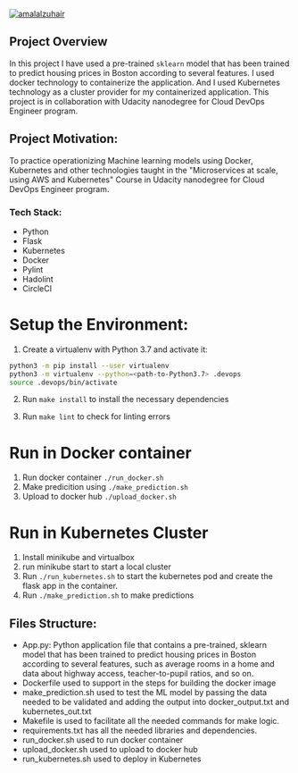 [![amalalzuhair](https://circleci.com/gh/amalalzuhair/Operationalize-a-Machine-Learning-Microservice-API.svg?style=svg)](https://app.circleci.com/pipelines/github/amalalzuhair/Operationalize-a-Machine-Learning-Microservice-API)

## Project Overview

In this project I have used a pre-trained `sklearn` model that has been trained to predict housing prices in Boston according to several features. I used docker technology to containerize the application. And I used Kubernetes technology as a cluster provider for my containerized application. This project is in collaboration with Udacity nanodegree for Cloud DevOps Engineer program. 

## Project Motivation: 
To practice operationizing Machine learning models using Docker, Kubernetes and other technologies taught in the "Microservices at scale, using AWS and Kubernetes" Course in Udacity nanodegree for Cloud DevOps Engineer program.

### Tech Stack: 
* Python
* Flask
* Kubernetes
* Docker
* Pylint
* Hadolint
* CircleCI

# Setup the Environment:

1. Create a virtualenv with Python 3.7 and activate it:
```bash
python3 -m pip install --user virtualenv
python3 -m virtualenv --python=<path-to-Python3.7> .devops
source .devops/bin/activate
```
2. Run `make install` to install the necessary dependencies

3. Run `make lint` to check for linting errors

# Run in Docker container

1. Run docker container `./run_docker.sh`
2. Make predicition using `./make_prediction.sh`
3. Upload to docker hub `./upload_docker.sh`

# Run in Kubernetes Cluster

1. Install minikube and virtualbox
2. run minikube start to start a local cluster 
3. Run `./run_kubernetes.sh` to start the kubernetes pod and create the flask app in the container.
4. Run `./make_prediction.sh` to make predictions


## Files Structure: 
* App.py: Python application file that contains a pre-trained, sklearn model that has been trained to predict housing prices in Boston according to several features, such as average rooms in a home and data about highway access, teacher-to-pupil ratios, and so on. 
* Dockerfile used to support in the steps for building the docker image 
* make_prediction.sh used to test the ML model by passing the data needed to be validated and adding the output into docker_output.txt and kubernetes_out.txt 
* Makefile is used to facilitate all the needed commands for make logic. 
* requirements.txt has all the needed libraries and dependencies. 
* run_docker.sh used to run docker container
* upload_docker.sh used to upload to docker hub 
* run_kubernetes.sh used to deploy in Kubernetes 